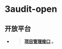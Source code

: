 # 3audit-open

开放平台
-
-  > **[项目管理接口](http://118.190.132.68:3000/dengxihai/3audit-open/src/master/doc/API文档/OpenApi.md) 。**
